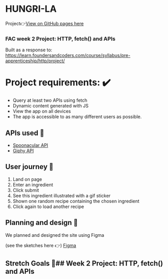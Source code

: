 # HUNGRI-LA

Project👉[View on GitHub pages here](https://vasystus.github.io/hungri-la/)

### FAC week 2 Project: HTTP, fetch() and APIs
Built as a response to: https://learn.foundersandcoders.com/course/syllabus/pre-apprenticeship/http/project/


# Project requirements: ✔️	

- Query at least two APIs using fetch
- Dynamic content generated with JS
- View the app on all devices
- The app is accessible to as many different users as possible.


## APIs used 📢

- [Spoonacular API](https://spoonacular.com/food-api/docs#Search-Recipes-by-Ingredients)
- [Giphy API](https://developers.giphy.com/)


## User journey 📝

1. Land on page
2. Enter an ingredient
3. Click submit
4. See this ingredient illustrated with a gif sticker
5. Shown one random recipe containing the chosen ingredient
6. Click again to load another recipe

## Planning and design 🎨

We planned and designed the site using Figma

(see the sketches here 👉)
[Figma]( https://www.figma.com/file/Csn8nTNbjZbc6PFAfaJgDM/Hungri-la-sketches?node-id=2%3A2)


## Stretch Goals 🏹## Week 2 Project: HTTP, fetch() and APIs











